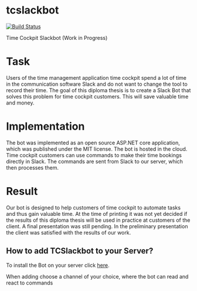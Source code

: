 # tcslackbot

[![Build Status](https://timecockpit.visualstudio.com/tcslackbot/_apis/build/status/software-architects.tcslackbot?branchName=master)](https://timecockpit.visualstudio.com/tcslackbot/_build/latest?definitionId=39&branchName=master)

Time Cockpit Slackbot (Work in Progress)

# Task
Users of the time management application time cockpit spend a lot of time in the communication software Slack and do not want to change the tool to record their time. The goal of this diploma thesis is to create a Slack Bot that solves this problem for time cockpit customers. This will save valuable time and money.

# Implementation
The bot was implemented as an open source ASP.NET core application, which was published under the MIT license. The bot is hosted in the cloud.  Time cockpit customers can use commands to make their time bookings directly in Slack. The commands are sent from Slack to our server, which then processes them.

# Result
Our bot is designed to help customers of time cockpit to automate tasks and thus gain valuable time. At the time of printing it was not yet decided if the results of this diploma thesis will be used in practice at customers of the client. A final presentation was still pending. In the preliminary presentation the client was satisfied with the results of our work.

## How to add TCSlackbot to your Server?
To install the Bot on your server click [here](https://slack.com/oauth/v2/authorize?client_id=645682850067.645685522130&scope=app_mentions:read,calls:read,calls:write,channels:history,channels:read,chat:write,commands,dnd:read,emails:write,files:read,groups:history,groups:read,im:history,im:read,im:write,pins:write,reactions:read,reactions:write,team:read,users:read&user_scope=channels:read,groups:read,identify,im:read,im:write,users.profile:read,users:read).

When adding choose a channel of your choice, where the bot can read and react to commands
